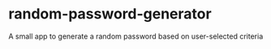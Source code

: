 # random-password-generator
A small app to generate a random password based on user-selected criteria
